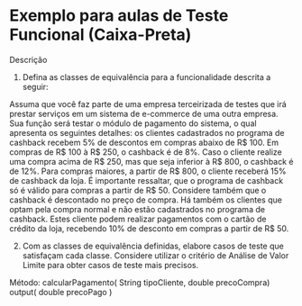 # Exemplo para aulas de Teste Funcional (Caixa-Preta)

Descrição

1. Defina as classes de equivalência para a funcionalidade descrita a seguir:

Assuma que você faz parte de uma empresa terceirizada de testes que irá prestar serviços em um sistema de e-commerce de uma outra empresa. Sua função será testar o módulo de pagamento do sistema, o qual apresenta os seguintes detalhes: os clientes cadastrados no programa de cashback recebem 5% de descontos em compras abaixo de R$ 100. Em compras de R$ 100 à R$ 250, o cashback é de 8%. Caso o cliente realize uma compra acima de R$ 250, mas que seja inferior à R$ 800, o cashback é de 12%. Para compras maiores, a partir de R$ 800, o cliente receberá 15% de cashback da loja. É importante ressaltar, que o programa de cashback só é válido para compras a partir de R$ 50. Considere também que o cashback é descontado no preço de compra.
Há também os clientes que optam pela compra normal e não estão cadastrados no programa de cashback. Estes cliente podem realizar pagamentos com o cartão de crédito da loja, recebendo 10% de desconto em compras a partir de R$ 50.

2. Com as classes de equivalência definidas, elabore casos de teste que satisfaçam cada classe. Considere utilizar o critério de Análise de Valor Limite para obter casos de teste mais precisos.

Método:
calcularPagamento( String tipoCliente, double precoCompra)
output( double precoPago )
